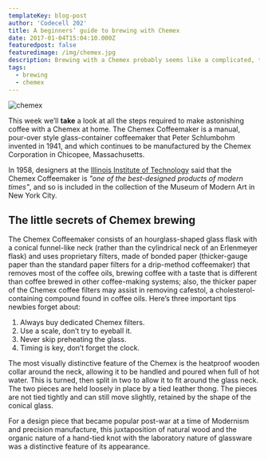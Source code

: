 ```yaml
---
templateKey: blog-post
author: 'Codecell 202'
title: A beginners’ guide to brewing with Chemex
date: 2017-01-04T15:04:10.000Z
featuredpost: false
featuredimage: /img/chemex.jpg
description: Brewing with a Chemex probably seems like a complicated, time-consuming ordeal, but once you get used to the process, it becomes a soothing ritual that's worth the effort every time.
tags:
  - brewing
  - chemex
---
```

![chemex](/img/chemex.jpg)

This week we’ll **take** a look at all the steps required to make astonishing coffee with a Chemex at home. The Chemex Coffeemaker is a manual, pour-over style glass-container coffeemaker that Peter Schlumbohm invented in 1941, and which continues to be manufactured by the Chemex Corporation in Chicopee, Massachusetts.

In 1958, designers at the [Illinois Institute of Technology](https://www.spacefarm.digital) said that the Chemex Coffeemaker is _"one of the best-designed products of modern times"_, and so is included in the collection of the Museum of Modern Art in New York City.

## The little secrets of Chemex brewing

The Chemex Coffeemaker consists of an hourglass-shaped glass flask with a conical funnel-like neck (rather than the cylindrical neck of an Erlenmeyer flask) and uses proprietary filters, made of bonded paper (thicker-gauge paper than the standard paper filters for a drip-method coffeemaker) that removes most of the coffee oils, brewing coffee with a taste that is different than coffee brewed in other coffee-making systems; also, the thicker paper of the Chemex coffee filters may assist in removing cafestol, a cholesterol-containing compound found in coffee oils. Here’s three important tips newbies forget about:

1. Always buy dedicated Chemex filters.
2. Use a scale, don’t try to eyeball it.
3. Never skip preheating the glass.
4. Timing is key, don’t forget the clock.

The most visually distinctive feature of the Chemex is the heatproof wooden collar around the neck, allowing it to be handled and poured when full of hot water. This is turned, then split in two to allow it to fit around the glass neck. The two pieces are held loosely in place by a tied leather thong. The pieces are not tied tightly and can still move slightly, retained by the shape of the conical glass.

For a design piece that became popular post-war at a time of Modernism and precision manufacture, this juxtaposition of natural wood and the organic nature of a hand-tied knot with the laboratory nature of glassware was a distinctive feature of its appearance.
